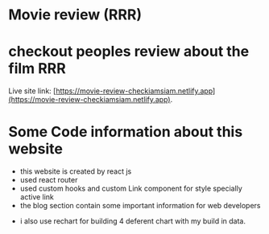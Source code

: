 # Movie review (RRR)

# checkout peoples review about the film RRR

Live site link: [https://movie-review-checkiamsiam.netlify.app](https://movie-review-checkiamsiam.netlify.app).

# Some Code information about this website

- this website is created by react js
- used react router
- used custom hooks and custom Link component for style specially active link
- the blog section contain some important information for web developers
* i also use rechart for building 4 deferent chart with my build in data.

